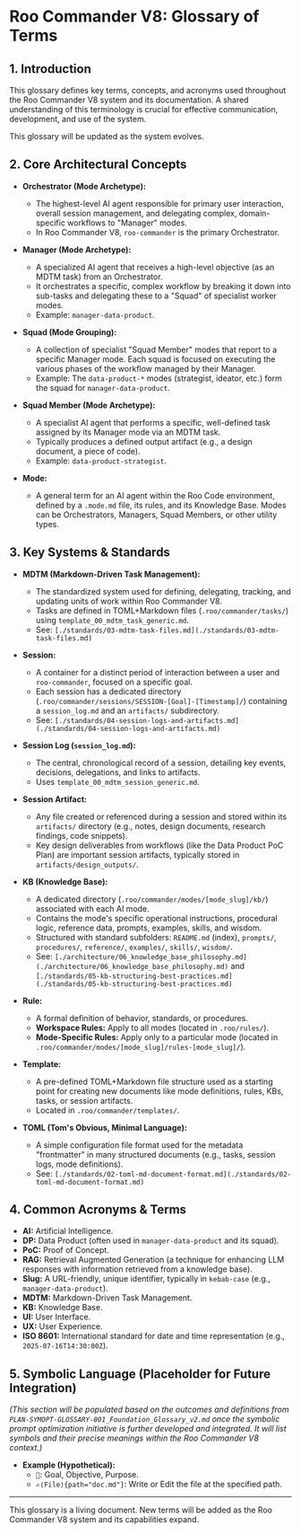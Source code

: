 # Roo Commander V8: Glossary of Terms

## 1. Introduction

This glossary defines key terms, concepts, and acronyms used throughout the Roo Commander V8 system and its documentation. A shared understanding of this terminology is crucial for effective communication, development, and use of the system.

This glossary will be updated as the system evolves.

## 2. Core Architectural Concepts

*   **Orchestrator (Mode Archetype):**
    *   The highest-level AI agent responsible for primary user interaction, overall session management, and delegating complex, domain-specific workflows to "Manager" modes.
    *   In Roo Commander V8, `roo-commander` is the primary Orchestrator.

*   **Manager (Mode Archetype):**
    *   A specialized AI agent that receives a high-level objective (as an MDTM task) from an Orchestrator.
    *   It orchestrates a specific, complex workflow by breaking it down into sub-tasks and delegating these to a "Squad" of specialist worker modes.
    *   Example: `manager-data-product`.

*   **Squad (Mode Grouping):**
    *   A collection of specialist "Squad Member" modes that report to a specific Manager mode. Each squad is focused on executing the various phases of the workflow managed by their Manager.
    *   Example: The `data-product-*` modes (strategist, ideator, etc.) form the squad for `manager-data-product`.

*   **Squad Member (Mode Archetype):**
    *   A specialist AI agent that performs a specific, well-defined task assigned by its Manager mode via an MDTM task.
    *   Typically produces a defined output artifact (e.g., a design document, a piece of code).
    *   Example: `data-product-strategist`.

*   **Mode:**
    *   A general term for an AI agent within the Roo Code environment, defined by a `.mode.md` file, its rules, and its Knowledge Base. Modes can be Orchestrators, Managers, Squad Members, or other utility types.

## 3. Key Systems & Standards

*   **MDTM (Markdown-Driven Task Management):**
    *   The standardized system used for defining, delegating, tracking, and updating units of work within Roo Commander V8.
    *   Tasks are defined in TOML+Markdown files (`.roo/commander/tasks/`) using `template_00_mdtm_task_generic.md`.
    *   See: `[./standards/03-mdtm-task-files.md](./standards/03-mdtm-task-files.md)`

*   **Session:**
    *   A container for a distinct period of interaction between a user and `roo-commander`, focused on a specific goal.
    *   Each session has a dedicated directory (`.roo/commander/sessions/SESSION-[Goal]-[Timestamp]/`) containing a `session_log.md` and an `artifacts/` subdirectory.
    *   See: `[./standards/04-session-logs-and-artifacts.md](./standards/04-session-logs-and-artifacts.md)`

*   **Session Log (`session_log.md`):**
    *   The central, chronological record of a session, detailing key events, decisions, delegations, and links to artifacts.
    *   Uses `template_00_mdtm_session_generic.md`.

*   **Session Artifact:**
    *   Any file created or referenced during a session and stored within its `artifacts/` directory (e.g., notes, design documents, research findings, code snippets).
    *   Key design deliverables from workflows (like the Data Product PoC Plan) are important session artifacts, typically stored in `artifacts/design_outputs/`.

*   **KB (Knowledge Base):**
    *   A dedicated directory (`.roo/commander/modes/[mode_slug]/kb/`) associated with each AI mode.
    *   Contains the mode's specific operational instructions, procedural logic, reference data, prompts, examples, skills, and wisdom.
    *   Structured with standard subfolders: `README.md` (index), `prompts/`, `procedures/`, `reference/`, `examples/`, `skills/`, `wisdom/`.
    *   See: `[./architecture/06_knowledge_base_philosophy.md](./architecture/06_knowledge_base_philosophy.md)` and `[./standards/05-kb-structuring-best-practices.md](./standards/05-kb-structuring-best-practices.md)`

*   **Rule:**
    *   A formal definition of behavior, standards, or procedures.
    *   **Workspace Rules:** Apply to all modes (located in `.roo/rules/`).
    *   **Mode-Specific Rules:** Apply only to a particular mode (located in `.roo/commander/modes/[mode_slug]/rules-[mode_slug]/`).

*   **Template:**
    *   A pre-defined TOML+Markdown file structure used as a starting point for creating new documents like mode definitions, rules, KBs, tasks, or session artifacts.
    *   Located in `.roo/commander/templates/`.

*   **TOML (Tom's Obvious, Minimal Language):**
    *   A simple configuration file format used for the metadata "frontmatter" in many structured documents (e.g., tasks, session logs, mode definitions).
    *   See: `[./standards/02-toml-md-document-format.md](./standards/02-toml-md-document-format.md)`

## 4. Common Acronyms & Terms

*   **AI:** Artificial Intelligence.
*   **DP:** Data Product (often used in `manager-data-product` and its squad).
*   **PoC:** Proof of Concept.
*   **RAG:** Retrieval Augmented Generation (a technique for enhancing LLM responses with information retrieved from a knowledge base).
*   **Slug:** A URL-friendly, unique identifier, typically in `kebab-case` (e.g., `manager-data-product`).
*   **MDTM:** Markdown-Driven Task Management.
*   **KB:** Knowledge Base.
*   **UI:** User Interface.
*   **UX:** User Experience.
*   **ISO 8601:** International standard for date and time representation (e.g., `2025-07-16T14:30:00Z`).

## 5. Symbolic Language (Placeholder for Future Integration)

*(This section will be populated based on the outcomes and definitions from `PLAN-SYMOPT-GLOSSARY-001_Foundation_Glossary_v2.md` once the symbolic prompt optimization initiative is further developed and integrated. It will list symbols and their precise meanings within the Roo Commander V8 context.)*

*   **Example (Hypothetical):**
    *   `🎯`: Goal, Objective, Purpose.
    *   `✍️⟨File⟩{path="doc.md"}`: Write or Edit the file at the specified path.

---

This glossary is a living document. New terms will be added as the Roo Commander V8 system and its capabilities expand.